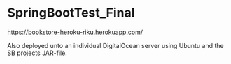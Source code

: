 # SpringBootTest_Final

https://bookstore-heroku-riku.herokuapp.com/

Also deployed unto an individual DigitalOcean server using Ubuntu and the SB projects JAR-file.
